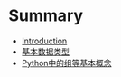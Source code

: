 # Summary

* [Introduction](README.md)
* [基本数据类型](基本数据类型.md)
* [Python中的组等基本概念](python中的组等基本概念.md)

